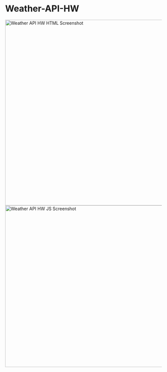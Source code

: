 # Weather-API-HW

<img width="598" alt="Weather API HW HTML Screenshot" src="https://user-images.githubusercontent.com/76009483/118888272-4cf7df80-b8b0-11eb-8af6-b8bf727e3ce1.png">

<img width="521" alt="Weather API HW JS Screenshot" src="https://user-images.githubusercontent.com/76009483/118888303-57b27480-b8b0-11eb-994f-931c90075fa3.png">

